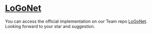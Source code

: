 # [LoGoNet](https://github.com/PJLab-ADG/LoGoNet)
You can access the official implementation on our Team repo [LoGoNet](https://github.com/PJLab-ADG/LoGoNet).
Looking forward to your star and suggestion.
